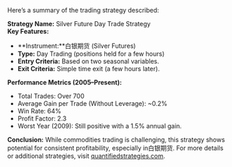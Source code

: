 Here’s a summary of the trading strategy described:

**Strategy Name:** Silver Future Day Trade Strategy  
**Key Features:**
- **Instrument:**白银期货 (Silver Futures)  
- **Type:** Day Trading (positions held for a few hours)  
- **Entry Criteria:** Based on two seasonal variables.  
- **Exit Criteria:** Simple time exit (a few hours later).  

**Performance Metrics (2005–Present):**
- Total Trades: Over 700  
- Average Gain per Trade (Without Leverage): ~0.2%  
- Win Rate: 64%  
- Profit Factor: 2.3  
- Worst Year (2009): Still positive with a 1.5% annual gain.

**Conclusion:** While commodities trading is challenging, this strategy shows potential for consistent profitability, especially in白银期货. For more details or additional strategies, visit [quantifiedstrategies.com](https://quantifiedstrategies.com).
